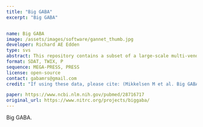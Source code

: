 ```yaml
---
title: "Big GABA"
excerpt: "Big GABA"


name: Big GABA
image: /assets/images/software/gannet_thumb.jpg
developer: Richard AE Edden
type: svs
abstract: This repository contains a subset of a large-scale multi-vendor, multi-site collection of single-voxel MRS and structural MRI datasets that were acquired internationally across 26 research sites on 3T MRI scanners from the three major vendors (GE, Philips, Siemens). Each site acquired up to 12 datasets.
format: SDAT, TWIX, P
sequence: MEGA-PRESS, PRESS
license: open-source
contact: gabamrs@gmail.com
credit: "If using these data, please cite: (Mikkelsen M et al. Big GABA: Edited MR spectroscopy at 24 research sites. NeuroImage 2017;159:32–45. doi:10.1016/j.neuroimage.2017.07.021), (Mikkelsen M et al. Big GABA II: Water-referenced edited MR spectroscopy at 25 research sites. NeuroImage 2019;191:537–548.  doi:10.1016/j.neuroimage.2019.02.059), and (Povazan M et al. Comparison of multivendor single-voxel MR spectroscopy data acquired in healthy brain at 26 sites. Radiology 2020. doi:10.1148/radiol.2020191037), and acknowledge NIH grant R01 EB016089."

paper: https://www.ncbi.nlm.nih.gov/pubmed/28716717
original_url: https://www.nitrc.org/projects/biggaba/
---
```


Big GABA.
